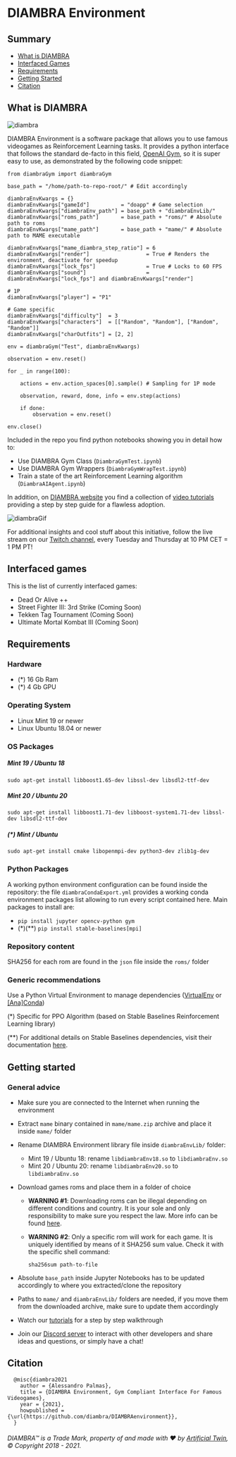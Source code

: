 # DIAMBRA Environment

## Summary

- [What is DIAMBRA](#what-is-diambra)
- [Interfaced Games](#interfaced-games)
- [Requirements](#requirements)
- [Getting Started](#getting-started)
- [Citation](#citation)

## What is DIAMBRA

![diambra](https://raw.githubusercontent.com/diambra/DIAMBRAenvironment/main/img/github.png)

DIAMBRA Environment is a software package that allows you to use famous videogames as Reinforcement Learning tasks. It provides a python interface that follows the standard de-facto in this field, [OpenAI Gym](https://gym.openai.com/), so it is super easy to use, as demonstrated by the following code snippet:

```
from diambraGym import diambraGym

base_path = "/home/path-to-repo-root/" # Edit accordingly

diambraEnvKwargs = {}
diambraEnvKwargs["gameId"]          = "doapp" # Game selection
diambraEnvKwargs["diambraEnv_path"] = base_path + "diambraEnvLib/"
diambraEnvKwargs["roms_path"]       = base_path + "roms/" # Absolute path to roms
diambraEnvKwargs["mame_path"]       = base_path + "mame/" # Absolute path to MAME executable

diambraEnvKwargs["mame_diambra_step_ratio"] = 6
diambraEnvKwargs["render"]                  = True # Renders the environment, deactivate for speedup
diambraEnvKwargs["lock_fps"]                = True # Locks to 60 FPS
diambraEnvKwargs["sound"]                   = diambraEnvKwargs["lock_fps"] and diambraEnvKwargs["render"]

# 1P
diambraEnvKwargs["player"] = "P1"

# Game specific
diambraEnvKwargs["difficulty"]  = 3
diambraEnvKwargs["characters"]  = [["Random", "Random"], ["Random", "Random"]]
diambraEnvKwargs["charOutfits"] = [2, 2]

env = diambraGym("Test", diambraEnvKwargs)

observation = env.reset()

for _ in range(100):
            
    actions = env.action_spaces[0].sample() # Sampling for 1P mode
              
    observation, reward, done, info = env.step(actions)
    
    if done:
        observation = env.reset()
        
env.close()
```

Included in the repo you find python notebooks showing you in detail how to:
- Use DIAMBRA Gym Class (`DiambraGymTest.ipynb`)
- Use DIAMBRA Gym Wrappers (`DiambraGymWrapTest.ipynb`)
- Train a state of the art Reinforcement Learning algorithm (`DiambraAIAgent.ipynb`)

In addition, on <a href="https://diambra.artificialtwin.com" target="_blank">DIAMBRA website</a> you find a collection of <a href="https://diambra.artificialtwin.com/downloadenv/#tutorials" target="_blank">video tutorials</a> providing a step by step guide for a flawless adoption. 

![diambraGif](https://raw.githubusercontent.com/diambra/DIAMBRAenvironment/main/img/github.gif)

For additional insights and cool stuff about this initiative, follow the live stream on our [Twitch channel](https://www.twitch.tv/diambra_at), every Tuesday and Thursday at 10 PM CET = 1 PM PT!

## Interfaced games

This is the list of currently interfaced games:
- Dead Or Alive ++
- Street Fighter III: 3rd Strike (Coming Soon)
- Tekken Tag Tournament (Coming Soon)
- Ultimate Mortal Kombat III (Coming Soon)

## Requirements

### Hardware

- (*) 16 Gb Ram
- (*) 4 Gb GPU

### Operating System

- Linux Mint 19 or newer
- Linux Ubuntu 18.04 or newer

### OS Packages

##### Mint 19 / Ubuntu 18

`sudo apt-get install libboost1.65-dev libssl-dev libsdl2-ttf-dev`

##### Mint 20 / Ubuntu 20

`sudo apt-get install libboost1.71-dev libboost-system1.71-dev libssl-dev libsdl2-ttf-dev`

##### (*) Mint / Ubuntu

`sudo apt-get install cmake libopenmpi-dev python3-dev zlib1g-dev`

### Python Packages

A working python environment configuration can be found inside the repository: the file `diambraCondaExport.yml` provides a working conda environment packages list allowing to run every script contained here. Main packages to install are:

- `pip install jupyter opencv-python gym`
-  (*)(**) `pip install stable-baselines[mpi]`

### Repository content

SHA256 for each rom are found in the `json` file inside the `roms/` folder

### Generic recommendations

Use a Python Virtual Environment to manage dependencies ([VirtualEnv](https://virtualenv.pypa.io/en/latest/) or [[Ana]Conda](https://docs.conda.io/projects/conda/en/latest/index.html))


(*)  Specific for PPO Algorithm (based on Stable Baselines Reinforcement Learning library)

(**) For additional details on Stable Baselines dependencies, visit their documentation [here](https://stable-baselines.readthedocs.io/en/master/guide/install.html).

## Getting started

### General advice

- Make sure you are connected to the Internet when running the environment
- Extract `mame` binary contained in `mame/mame.zip` archive and place it inside `mame/` folder
- Rename DIAMBRA Environment library file inside `diambraEnvLib/` folder:
    - Mint 19 / Ubuntu 18: rename `libdiambraEnv18.so` to `libdiambraEnv.so`
    - Mint 20 / Ubuntu 20: rename `libdiambraEnv20.so` to `libdiambraEnv.so`
- Download games roms and place them in a folder of choice
    - **WARNING #1**: Downloading roms can be illegal depending on different conditions and country. It is your sole and only responsibility to make sure you respect the law. More info can be found [here](https://wiki.mamedev.org/index.php/FAQ:ROMs).
    - **WARNING #2**: Only a specific rom will work for each game. It is uniquely identified by means of it SHA256 sum value. Check it with the specific shell command:

       `sha256sum path-to-file`

- Absolute `base_path` inside Jupyter Notebooks has to be updated accordingly to where you extracted/clone the repository
- Paths to `mame/` and `diambraEnvLib/` folders are needed, if you move them from the downloaded archive, make sure to update them accordingly
- Watch our <a href="https://diambra.artificialtwin.com/downloadenv/#tutorials" target="_blank">tutorials</a> for a step by step walkthrough
- Join our <a href="https://discord.gg/YSBjtmvefc" target="_blank">Discord server</a> to interact with other developers and share ideas and questions, or simply have a chat!

## Citation
```
  @misc{diambra2021
    author = {Alessandro Palmas},
    title = {DIAMBRA Environment, Gym Compliant Interface For Famous Videogames},
    year = {2021},
    howpublished = {\url{https://github.com/diambra/DIAMBRAenvironment}},
  }
```

###### DIAMBRA™ is a Trade Mark, property of and made with :heart: by <a href="https://artificialtwin.com" target="_blank">Artificial Twin</a>, © Copyright 2018 - 2021.

